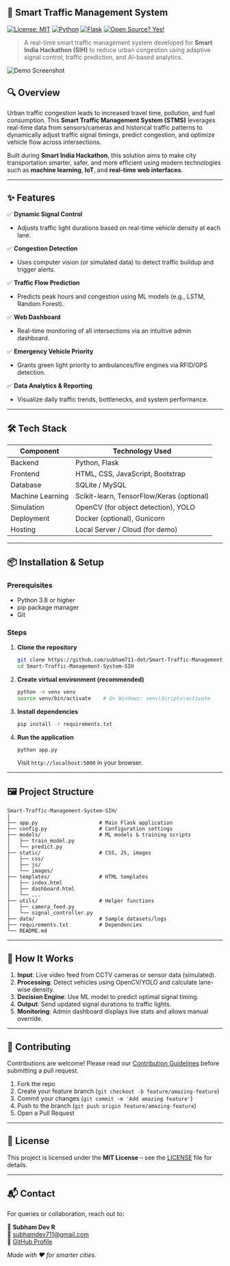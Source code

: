 ## 🚦 Smart Traffic Management System  
[![License: MIT](https://img.shields.io/badge/License-MIT-blue.svg)](https://opensource.org/licenses/MIT)
[![Python](https://img.shields.io/badge/Python-3.8%2B-green.svg)](https://www.python.org)
[![Flask](https://img.shields.io/badge/Framework-Flask-orange.svg)](https://flask.palletsprojects.com/)
[![Open Source? Yes!](https://badgen.net/badge/Open%20Source%20%3F/Yes%21/blue?icon=github)](https://github.com/Naereen/badges)

> A real-time smart traffic management system developed for **Smart India Hackathon (SIH)** to reduce urban congestion using adaptive signal control, traffic prediction, and AI-based analytics.

![Demo Screenshot](demo.png) <!-- Replace with actual image if available -->

## 🔍 Overview

Urban traffic congestion leads to increased travel time, pollution, and fuel consumption. This **Smart Traffic Management System (STMS)** leverages real-time data from sensors/cameras and historical traffic patterns to dynamically adjust traffic signal timings, predict congestion, and optimize vehicle flow across intersections.

Built during **Smart India Hackathon**, this solution aims to make city transportation smarter, safer, and more efficient using modern technologies such as **machine learning**, **IoT**, and **real-time web interfaces**.

---

## ✨ Features

✅ **Dynamic Signal Control**  
   - Adjusts traffic light durations based on real-time vehicle density at each lane.

✅ **Congestion Detection**  
   - Uses computer vision (or simulated data) to detect traffic buildup and trigger alerts.

✅ **Traffic Flow Prediction**  
   - Predicts peak hours and congestion using ML models (e.g., LSTM, Random Forest).

✅ **Web Dashboard**  
   - Real-time monitoring of all intersections via an intuitive admin dashboard.

✅ **Emergency Vehicle Priority**  
   - Grants green light priority to ambulances/fire engines via RFID/GPS detection.

✅ **Data Analytics & Reporting**  
   - Visualize daily traffic trends, bottlenecks, and system performance.

---

## 🛠️ Tech Stack

| Component         | Technology Used                          |
|------------------|------------------------------------------|
| Backend          | Python, Flask                            |
| Frontend         | HTML, CSS, JavaScript, Bootstrap         |
| Database         | SQLite / MySQL                           |
| Machine Learning | Scikit-learn, TensorFlow/Keras (optional)|
| Simulation       | OpenCV (for object detection), YOLO      |
| Deployment       | Docker (optional), Gunicorn              |
| Hosting          | Local Server / Cloud (for demo)          |

---

## 📦 Installation & Setup

### Prerequisites
- Python 3.8 or higher
- pip package manager
- Git

### Steps

1. **Clone the repository**
   ```bash
   git clone https://github.com/subham711-dot/Smart-Traffic-Management-System-SIH.git
   cd Smart-Traffic-Management-System-SIH
   ```

2. **Create virtual environment (recommended)**
   ```bash
   python -m venv venv
   source venv/bin/activate    # On Windows: venv\Scripts\activate
   ```

3. **Install dependencies**
   ```bash
   pip install -r requirements.txt
   ```

4. **Run the application**
   ```bash
   python app.py
   ```
   Visit `http://localhost:5000` in your browser.

---

## 🖼️ Project Structure
```
Smart-Traffic-Management-System-SIH/
│
├── app.py                    # Main Flask application
├── config.py                 # Configuration settings
├── models/                   # ML models & training scripts
│   ├── train_model.py
│   └── predict.py
├── static/                   # CSS, JS, images
│   ├── css/
│   ├── js/
│   └── images/
├── templates/                # HTML templates
│   ├── index.html
│   ├── dashboard.html
│   └── ...
├── utils/                    # Helper functions
│   ├── camera_feed.py
│   └── signal_controller.py
├── data/                     # Sample datasets/logs
├── requirements.txt          # Dependencies
└── README.md
```

---

## 🎯 How It Works

1. **Input**: Live video feed from CCTV cameras or sensor data (simulated).
2. **Processing**: Detect vehicles using OpenCV/YOLO and calculate lane-wise density.
3. **Decision Engine**: Use ML model to predict optimal signal timing.
4. **Output**: Send updated signal durations to traffic lights.
5. **Monitoring**: Admin dashboard displays live stats and allows manual override.

---

## 🤝 Contributing

Contributions are welcome! Please read our [Contribution Guidelines](CONTRIBUTING.md) before submitting a pull request.

1. Fork the repo
2. Create your feature branch (`git checkout -b feature/amazing-feature`)
3. Commit your changes (`git commit -m 'Add amazing feature'`)
4. Push to the branch (`git push origin feature/amazing-feature`)
5. Open a Pull Request

---

## 📄 License

This project is licensed under the **MIT License** – see the [LICENSE](LICENSE) file for details.

---

## 📬 Contact

For queries or collaboration, reach out to:

👤 **Subham Dev R**  
📧 subhamdev711@gmail.com  
🔗 [GitHub Profile](https://github.com/subham711-dot)  

*Made with ❤️ for smarter cities.*
